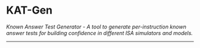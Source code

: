 
# KAT-Gen

*Known Answer Test Generator - A tool to generate per-instruction known
answer tests for building confidence in different ISA simulators and models.*

---
